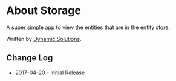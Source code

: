 # About Storage

A super simple app to view the entities that are in the entity store.

Written by [Dynamic Solutions](https://www.dynamic-solutions.com).


## Change Log

* 2017-04-20 - Initial Release
